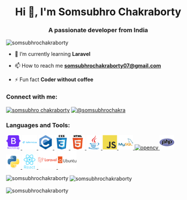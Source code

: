 <h1 align="center">Hi 👋, I'm Somsubhro Chakraborty</h1>
<h3 align="center">A passionate developer from India</h3
<img align="right" alt="coding" src="https://encrypted-tbn0.gstatic.com/images?q=tbn:ANd9GcTENqHmmRXf4eKZsLmSx2E-4odiXy5fLxiLfw&usqp=CAU">
<p align="left"> <img src="https://komarev.com/ghpvc/?username=somsubhrochakraborty&label=Profile%20views&color=0e75b6&style=flat" alt="somsubhrochakraborty" /> </p>


- 🌱 I’m currently learning **Laravel**

- 📫 How to reach me **somsubhrochakraborty07@gmail.com**

- ⚡ Fun fact **Coder without coffee**

<h3 align="left">Connect with me:</h3>
<p align="left">
<a href="https://linkedin.com/in/somsubhro chakraborty" target="blank"><img align="center" src="https://raw.githubusercontent.com/rahuldkjain/github-profile-readme-generator/master/src/images/icons/Social/linked-in-alt.svg" alt="somsubhro chakraborty" height="30" width="40" /></a>
<a href="https://www.hackerrank.com/@somsubhrochakra" target="blank"><img align="center" src="https://raw.githubusercontent.com/rahuldkjain/github-profile-readme-generator/master/src/images/icons/Social/hackerrank.svg" alt="@somsubhrochakra" height="30" width="40" /></a>
</p>

<h3 align="left">Languages and Tools:</h3>
<p align="left"> <a href="https://getbootstrap.com" target="_blank" rel="noreferrer"> <img src="https://raw.githubusercontent.com/devicons/devicon/master/icons/bootstrap/bootstrap-plain-wordmark.svg" alt="bootstrap" width="40" height="40"/> </a> 
  <a href="https://tailwindcss.com/" target="_blank" rel="noreferrer"> <img src="https://raw.githubusercontent.com/devicons/devicon/master/icons/tailwindcss/tailwindcss-plain-wordmark.svg" alt="bootstrap" width="40" height="40"/> </a>
  <a href="https://www.cprogramming.com/" target="_blank" rel="noreferrer"> <img src="https://raw.githubusercontent.com/devicons/devicon/master/icons/c/c-original.svg" alt="c" width="40" height="40"/> </a> <a href="https://www.w3schools.com/css/" target="_blank" rel="noreferrer"> <img src="https://raw.githubusercontent.com/devicons/devicon/master/icons/css3/css3-original-wordmark.svg" alt="css3" width="40" height="40"/> </a> <a href="https://www.w3.org/html/" target="_blank" rel="noreferrer"> <img src="https://raw.githubusercontent.com/devicons/devicon/master/icons/html5/html5-original-wordmark.svg" alt="html5" width="40" height="40"/> </a> <a href="https://www.java.com" target="_blank" rel="noreferrer"> <img src="https://raw.githubusercontent.com/devicons/devicon/master/icons/java/java-original.svg" alt="java" width="40" height="40"/> </a> <a href="https://developer.mozilla.org/en-US/docs/Web/JavaScript" target="_blank" rel="noreferrer"> <img src="https://raw.githubusercontent.com/devicons/devicon/master/icons/javascript/javascript-original.svg" alt="javascript" width="40" height="40"/> </a> <a href="https://www.mysql.com/" target="_blank" rel="noreferrer"> <img src="https://raw.githubusercontent.com/devicons/devicon/master/icons/mysql/mysql-original-wordmark.svg" alt="mysql" width="40" height="40"/> </a>  <a href="https://opencv.org/" target="_blank" rel="noreferrer"> <img src="https://www.vectorlogo.zone/logos/opencv/opencv-icon.svg" alt="opencv" width="40" height="40"/> </a> <a href="https://www.php.net" target="_blank" rel="noreferrer"> <img src="https://raw.githubusercontent.com/devicons/devicon/master/icons/php/php-original.svg" alt="php" width="40" height="40"/> </a> <a href="https://www.python.org" target="_blank" rel="noreferrer"> <img src="https://raw.githubusercontent.com/devicons/devicon/master/icons/python/python-original.svg" alt="python" width="40" height="40"/> </a> <a href="https://reactjs.org/" target="_blank" rel="noreferrer"> <img src="https://raw.githubusercontent.com/devicons/devicon/master/icons/react/react-original-wordmark.svg" alt="react" width="40" height="40"/> </a> 
<a href="https://laravel.com/" target="_blank" rel="noreferrer"><img src="https://raw.githubusercontent.com/devicons/devicon/master/icons/laravel/laravel-original-wordmark.svg" alt="laravel" width="50" height="50"/>
</a>
  <a href="https://ubuntu.com/" target="_blank" rel="noreferrer"><img src="https://raw.githubusercontent.com/devicons/devicon/master/icons/ubuntu/ubuntu-original-wordmark.svg" alt="ubuntu" width="50" height="50"/></a>
</p>

<p><img align="left" src="https://github-readme-stats.vercel.app/api/top-langs?username=somsubhrochakraborty&show_icons=true&locale=en&layout=compact" alt="somsubhrochakraborty" /></p>

<p>&nbsp;<img align="center" src="https://github-readme-stats.vercel.app/api?username=somsubhrochakraborty&show_icons=true&locale=en" alt="somsubhrochakraborty" /></p>

<p><img align="center" src="https://github-readme-streak-stats.herokuapp.com/?user=somsubhrochakraborty&" alt="somsubhrochakraborty" /></p>

